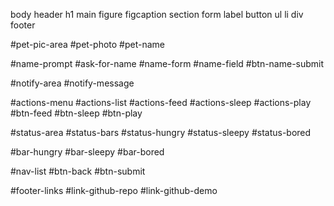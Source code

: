 body
header
h1
main
figure
figcaption
section
form
label
button
ul
li
div
footer


#pet-pic-area
#pet-photo
#pet-name

#name-prompt
#ask-for-name
#name-form
#name-field
#btn-name-submit

#notify-area
#notify-message

#actions-menu
#actions-list
#actions-feed
#actions-sleep
#actions-play
#btn-feed
#btn-sleep
#btn-play

#status-area
#status-bars
#status-hungry
#status-sleepy
#status-bored

#bar-hungry
#bar-sleepy
#bar-bored


#nav-list
#btn-back
#btn-submit

#footer-links
#link-github-repo
#link-github-demo
